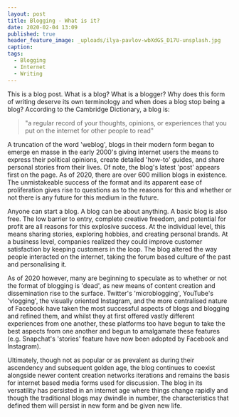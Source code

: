 ```yaml
---
layout: post
title: Blogging - What is it?
date: 2020-02-04 13:09
published: true
header_feature_image: _uploads/ilya-pavlov-wbXdGS_D17U-unsplash.jpg
caption:
tags:
  - Blogging
  - Internet
  - Writing
---
```


This is a blog post. What is a blog? What is a blogger? Why does this form of writing deserve its own terminology and when does a blog stop being a blog? According to the Cambridge Dictionary, a blog is:

 > "a regular record of your thoughts, opinions, or experiences that you put on the internet for other people to read"

A truncation of the word 'weblog', blogs in their modern form began to emerge en masse in the early 2000's giving internet users the means to express their political opinions, create detailed 'how-to' guides, and share personal stories from their lives. Of note, the blog's latest 'post' appears first on the page. As of 2020, there are over 600 million blogs in existence. The unmistakeable success of the format and its apparent ease of proliferation gives rise to questions as to the reasons for this and whether or not there is any future for this medium in the future.

Anyone can start a blog. A blog can be about anything. A basic blog is also free. The low barrier to entry, complete creative freedom, and potential for profit are all reasons for this explosive success. At the individual level, this means sharing stories, exploring hobbies, and creating personal brands. At a business level, companies realized they could improve customer satisfaction by keeping customers in the loop. The blog altered the way people interacted on the internet, taking the forum based culture of the past and personalising it.

As of 2020 however, many are beginning to speculate as to whether or not the format of blogging is 'dead', as new means of content creation and dissemination rise to the surface. Twitter's 'microblogging', YouTube's 'vlogging', the visually oriented Instagram, and the more centralised nature of Facebook have taken the most successful aspects of blogs and blogging and refined them, and whilst they at first offered vastly different experiences from one another, these platforms too have begun to take the best aspects from one another and begun to amalgamate these features (e.g. Snapchat's 'stories' feature have now been adopted by Facebook and Instagram).

Ultimately, though not as popular or as prevalent as during their ascendency and subsequent golden age, the blog continues to coexist alongside newer content creation networks iterations and remains the basis for internet based media forms used for discussion. The blog in its versatility has persisted in an internet age where things change rapidly and though the traditional blogs may dwindle in number, the characteristics that defined them will persist in new form and be given new life.
